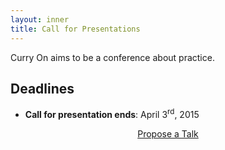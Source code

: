 ```yaml
---
layout: inner
title: Call for Presentations
---
```


Curry On aims to be a conference about practice.

## Deadlines
  - **Call for presentation ends**: April 3<sup>rd</sup>, 2015


<center><a href="https://docs.google.com/forms/d/1BGDfgnUUR4EH7XULV0Wqo_MG2HDzkVnVn0qlpMur4u8/viewform" class="btn btn-outline-inverse btn-lg">Propose a Talk</a></center>